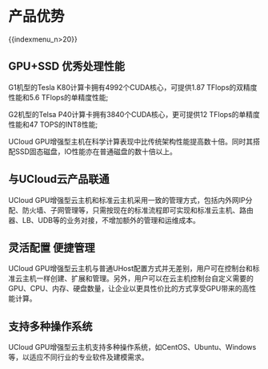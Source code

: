 # 产品优势

{{indexmenu_n>20}}

## GPU+SSD 优秀处理性能

G1机型的Tesla K80计算卡拥有4992个CUDA核心，可提供1.87 TFlops的双精度性能和5.6 TFlops的单精度性能;

G2机型的Telsa P40计算卡拥有3840个CUDA核心，更可提供12 TFlops的单精度性能和47 TOPS的INT8性能;

UCloud GPU增强型主机在科学计算表现中比传统架构性能提高数十倍。同时其搭配SSD固态磁盘，IO性能亦在普通磁盘的数十倍以上。

## 与UCloud云产品联通

UCloud
GPU增强型云主机和标准云主机采用一致的管理方式，包括内外网IP分配、防火墙、子网管理等，只需按现在的标准流程即可实现和标准云主机、路由器、LB、UDB等的业务对接，不增加额外的管理和运维成本。

## 灵活配置 便捷管理

UCloud
GPU增强型云主机与普通UHost配置方式并无差别，用户可在控制台和标准云主机一样创建、扩展和管理。另外，用户可以在云主机控制台自定义需要的GPU、CPU、内存、硬盘数量，让企业以更具性价比的方式享受GPU带来的高性能计算。

## 支持多种操作系统

UCloud GPU增强型云主机支持多种操作系统，如CentOS、Ubuntu、Windows等，以适应不同行业的专业软件及建模需求。
